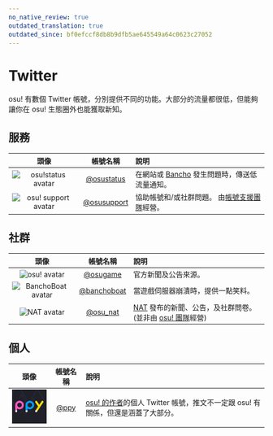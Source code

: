 ```yaml
---
no_native_review: true
outdated_translation: true
outdated_since: bf0efccf8db8b9dfb5ae645549a64c0623c27052
---
```


# Twitter

osu! 有數個 Twitter 帳號，分別提供不同的功能。大部分的流量都很低，但能夠讓你在 osu! 生態圈外也能獲取新知。

## 服務

| 頭像 | 帳號名稱 | 說明 |
| :-: | :-: | :-- |
| ![osu!status avatar](img/osustatus.jpg) | [@osustatus](https://twitter.com/osustatus) | 在網站或 [Bancho](/wiki/Bancho_(server)) 發生問題時，傳送低流量通知。 |
| ![osu! support avatar](img/osusupport.jpg) | [@osusupport](https://twitter.com/osusupport) | 協助帳號和/或社群問題。 由[帳號支援團隊](/wiki/People/The_Team/Account_support_team)經營。 |

## 社群

| 頭像 | 帳號名稱 | 說明 |
| :-: | :-: | :-- |
| ![osu! avatar](img/osugame.jpg) | [@osugame](https://twitter.com/osugame) | 官方新聞及公告來源。 |
| ![BanchoBoat avatar](img/banchoboat.jpg) | [@banchoboat](https://twitter.com/banchoboat) | 當遊戲伺服器崩潰時，提供一點笑料。 |
| ![NAT avatar](img/osu_nat.png) | [@osu_nat](https://twitter.com/osu_nat) | [NAT](/wiki/People/The_Team/Nomination_Assessment_Team) 發布的新聞、公告，及社群問卷。(並非由 [osu! 團隊](/wiki/People/The_Team)經營) |

## 個人

| 頭像 | 帳號名稱 | 說明 |
| :-: | :-: | :-- |
| ![Dean Herbert avatar](img/ppy.jpg?2) | [@ppy](https://twitter.com/ppy) | [osu! 的作者](/wiki/People/peppy)的個人 Twitter 帳號，推文不一定跟 osu! 有關係，但還是涵蓋了大部分。 |

